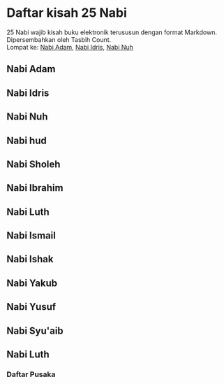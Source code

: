 # Daftar kisah 25 Nabi
25 Nabi wajib kisah buku elektronik terususun dengan format Markdown. Dipersembahkan oleh Tasbih Count.\
Lompat ke: <a href="#nabiadam">Nabi Adam</a>,
<a href="#nabiidris">Nabi Idris</a>,
<a href="#nabinuh">Nabi Nuh</a>

<h2 id="nabiadam">Nabi Adam</h2>


<h2 id="nabiidris">Nabi Idris</h2>


<h2 id="nabinuh">Nabi Nuh</h2>


<h2 id="nabihud">Nabi hud</h2>


<h2 id="nabisholeh">Nabi Sholeh</h2>


<h2 id="nabiibrahim">Nabi Ibrahim</h2>


<h2 id="nabiluth">Nabi Luth</h2>

<h2 id="nabiismail">Nabi Ismail</h2>

<h2 id="nabiishak">Nabi Ishak</h2>

<h2 id="nabiyakub">Nabi Yakub</h2>

<h2 id="nabiyusuf">Nabi Yusuf</h2>

<h2 id="nabisyu'aib">Nabi Syu'aib</h2>

<h2 id="nabiluth">Nabi Luth</h2>

<h3>Daftar Pusaka</h3>
